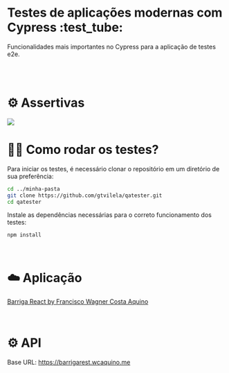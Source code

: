 <h1>
  Testes de aplicações modernas com Cypress :test_tube:
</h1>

<p>Funcionalidades mais importantes no Cypress para a aplicação de testes e2e.</p>


<br />
<br />

# ⚙️ Assertivas

<img src="curso-cypress/cypress/assets/github-tests-cypress.gif"/>

<br />

# 👨‍💻 Como rodar os testes?

Para iniciar os testes, é necessário clonar o repositório em um diretório de sua preferência:

```bash
cd ../minha-pasta
git clone https://github.com/gtvilela/qatester.git
cd qatester
```

Instale as dependências necessárias para o correto funcionamento dos testes:

```bash
npm install
```

<br />

# ☁️ Aplicação

[Barriga React by Francisco Wagner Costa Aquino](http://barrigareact.wcaquino.me/)
 

<br />

# ⚙️ API

Base URL: https://barrigarest.wcaquino.me

<br />

